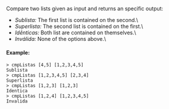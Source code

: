 Compare two lists given as input and returns an specific output:

- *Sublista:* The first list is contained on the second.\
- *Superlista:* The second list is contained on the first.\
- *Idênticas:* Both list are contained on themselves.\
- *Inválida:* None of the options above.\

#### Example:

```
> cmpListas [4,5] [1,2,3,4,5]
Sublista
> cmpListas [1,2,3,4,5] [2,3,4]
Superlista
> cmpListas [1,2,3] [1,2,3]
Identica
> cmpListas [1,2,4] [1,2,3,4,5]
Invalida

```